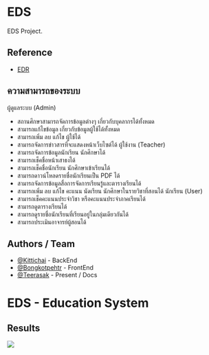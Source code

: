 
# EDS

EDS Project.


## Reference

 - [EDR](http://udontech.appedr.com/edr/login.do)

## ความสามารถของระบบ
ผู้ดูแลระบบ (Admin)
- สถานศึกษาสามารถจัดการข้อมูลต่างๆ เกี่ยวกับบุคลากรได้ทั้งหมด
- สามารถแก้ไขข้อมูล เกี่ยวกับข้อมูลผู้ใช้ได้ทั้งหมด
- สามารถเพิ่ม ลบ แก้ไข ผู้ใช้ได้
- สามารถจัดการข่าวสารที่จะแสดงหน้าเว็บไซต์ได้
ผู้ใช้งาน (Teacher)
- สามารถจัดการข้อมูลนักเรียน นักศึกษาได้
- สามารถเช็คชื่อหน้าเสาธงได้
- สามารถเช็คชื่อนักเรียน นักศึกษาเข้าเรียนได้
- สามารถดาวน์โหลดรายชื่อนักเรียนเป็น PDF ได้
- สามารถจัดการข้อมูลสื่อการจัดการเรียนรู้และตารางเรียนได้
- สามารถเพิ่ม ลบ แก้ไข คะแนน นัดเรียน นักศึกษาในรายวิชาที่สอนได้
นักเรียน (User)
- สามารถเช็คคะแนนประจําวิชา หรือคะแนนประจําภาคเรียนได้
- สามารถดูตารางเรียนได้
- สามารถดูรายชื่อนักเรียนที่เรียนอยู่ในกลุ่มเดียวกันได้
- สามารถประเมินอาจารย์ผู้สอนได้

## Authors / Team

- [@Kittichai](https://web.facebook.com/kittichai002/) - BackEnd
- [@Bongkotpehtr](https://web.facebook.com/artz.artz.7798) - FrontEnd
- [@Teerasak](https://web.facebook.com/tee.teerasak.5015) - Present / Docs


# EDS - Education System

## Results 
<img src="https://cdn.discordapp.com/attachments/960423388369813514/1160558266338783262/image.png?ex=6535191c&is=6522a41c&hm=7027007d3979ccbee2488118d6850a1d617cd5864ffd632edb00bd037ab9f488&">

